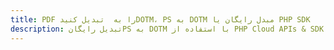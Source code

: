 ---title: PDF را به  تبدیل کنیدDOTM، PS به DOTM مبدل رایگان یا PHP SDKdescription: تبدیل رایگانPS به DOTM با استفاده از PHP Cloud APIs & SDK همچنین اسناد PDF را در Cloud ایجاد، ویرایش و رندر کنید.---